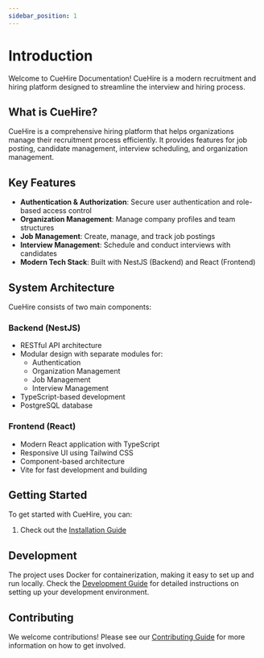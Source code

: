 ```yaml
---
sidebar_position: 1
---
```


# Introduction

Welcome to CueHire Documentation! CueHire is a modern recruitment and hiring platform designed to streamline the interview and hiring process.

## What is CueHire?

CueHire is a comprehensive hiring platform that helps organizations manage their recruitment process efficiently. It provides features for job posting, candidate management, interview scheduling, and organization management.

## Key Features

- **Authentication & Authorization**: Secure user authentication and role-based access control
- **Organization Management**: Manage company profiles and team structures
- **Job Management**: Create, manage, and track job postings
- **Interview Management**: Schedule and conduct interviews with candidates
- **Modern Tech Stack**: Built with NestJS (Backend) and React (Frontend)

## System Architecture

CueHire consists of two main components:

### Backend (NestJS)
- RESTful API architecture
- Modular design with separate modules for:
  - Authentication
  - Organization Management
  - Job Management
  - Interview Management
- TypeScript-based development
- PostgreSQL database

### Frontend (React)
- Modern React application with TypeScript
- Responsive UI using Tailwind CSS
- Component-based architecture
- Vite for fast development and building

## Getting Started

To get started with CueHire, you can:

1. Check out the [Installation Guide](./tutorial-basics/installation)
## Development

The project uses Docker for containerization, making it easy to set up and run locally. Check the [Development Guide](./tutorial-basics/development) for detailed instructions on setting up your development environment.

## Contributing

We welcome contributions! Please see our [Contributing Guide](./tutorial-extras/contributing) for more information on how to get involved.
